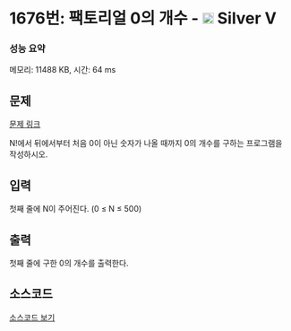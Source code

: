 # 1676번: 팩토리얼 0의 개수 - <img src="https://static.solved.ac/tier_small/6.svg" style="height:20px" /> Silver V

<!-- performance -->
### 성능 요약
메모리: 11488 KB, 시간: 64 ms
<!-- end -->

## 문제

[문제 링크](https://boj.kr/1676)


<p>N!에서 뒤에서부터 처음 0이 아닌 숫자가 나올 때까지 0의 개수를 구하는 프로그램을 작성하시오.</p>



## 입력


<p>첫째 줄에 N이 주어진다. (0 ≤ N ≤ 500)</p>



## 출력


<p>첫째 줄에 구한 0의 개수를 출력한다.</p>



## 소스코드

[소스코드 보기](Main.java)